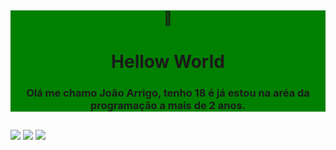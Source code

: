 ###
<div align="center" style="background: green">
  <h2>👋</h2>
  <h1>Hellow World</h1>
  <h3>Olá me chamo <b>João Arrigo</b>, tenho 18 é já estou na aréa da programação a mais de 2 anos.</h3>
</div>
  
  ##
 
<div>
  <a href="https://www.instagram.com/jparrigo/" target="_blank"><img src="https://img.shields.io/badge/-Instagram-%23E4405F?style=for-the-badge&logo=instagram&logoColor=white" target="_blank"></a>
 	<a href="https://www.twitch.tv/go1denn_" target="_blank"><img src="https://img.shields.io/badge/Twitch-9146FF?style=for-the-badge&logo=twitch&logoColor=white" target="_blank"></a>
 <a href="https://discord.gg/WpxEGb6Axg" target="_blank"><img src="https://img.shields.io/badge/Discord-7289DA?style=for-the-badge&logo=discord&logoColor=white" target="_blank"></a> 
</div>
